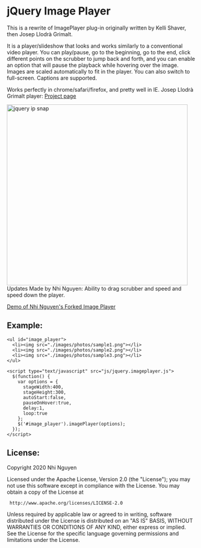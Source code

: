 jQuery Image Player
===================

This is a rewrite of ImagePlayer plug-in originally written by Kelli Shaver, then Josep Llodrà Grimalt. 

It is a player/slideshow that looks and works similarly to a conventional video player. 
You can play/pause, go to the beginning, go to the end, click different points on the scrubber to jump back and forth, 
and you can enable an option that will pause the playback while hovering over the image. 
Images are scaled automatically to fit in the player. You can also switch to full-screen. Captions are supported.

Works perfectly in chrome/safari/firefox, and pretty well in IE. 
Josep Llodrà Grimalt player:
<a href="http://jllodra.github.com/imageplayer/">Project page</a>

<img src="http://jllodra.github.com/assets/imageplayer.png" width="480" alt="jquery ip snap" />
Updates Made by Nhi Nguyen:
Ability to drag scrubber and speed and speed down the player.

<a href="https://www.youtube.com/watch?v=1RjUUyCHdRo">Demo of Nhi Nguyen's Forked Image Player</a>

Example:
--------

    <ul id="image_player">
      <li><img src="./images/photos/sample1.png"></li>
      <li><img src="./images/photos/sample2.png"></li>
      <li><img src="./images/photos/sample3.png"></li>
    </ul>
    
    <script type="text/javascript" src="js/jquery.imageplayer.js">
      $(function() {
        var options = {
          stageWidth:400,
          stageHeight:300,
          autoStart:false,
          pauseOnHover:true,
          delay:1,
          loop:true
        };
        $('#image_player').imagePlayer(options);
      });
    </script>

License:
--------

Copyright 2020 Nhi Nguyen

   Licensed under the Apache License, Version 2.0 (the "License");
   you may not use this software except in compliance with the License.
   You may obtain a copy of the License at

     http://www.apache.org/licenses/LICENSE-2.0

   Unless required by applicable law or agreed to in writing, software
   distributed under the License is distributed on an "AS IS" BASIS,
   WITHOUT WARRANTIES OR CONDITIONS OF ANY KIND, either express or implied.
   See the License for the specific language governing permissions and
   limitations under the License.
